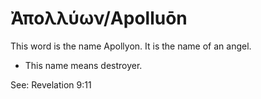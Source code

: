 # Ἀπολλύων/Apolluōn

This word is the name Apollyon. It is the name of an angel. 

* This name means destroyer.

See: Revelation 9:11

